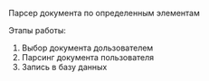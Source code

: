 Парсер документа по определенным элементам

Этапы работы:
1. Выбор документа дользователем
2. Парсинг документа пользователя
3. Запись в базу данных